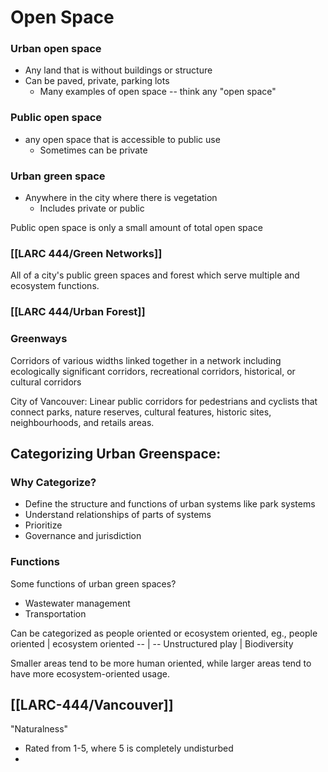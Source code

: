 # Open Space
### Urban open space 
- Any land that is without buildings or structure
- Can be paved, private, parking lots
	- Many examples of open space -- think any "open space"

### Public open space 
- any open space that is accessible to public use
	- Sometimes can be private



### Urban green space
- Anywhere in the city where there is vegetation
	- Includes private or public


Public open space is only a small amount of total open space



### [[LARC 444/Green Networks]]
All of a city's public green spaces and forest which serve multiple and ecosystem functions.



### [[LARC 444/Urban Forest]]




### Greenways
Corridors of various widths linked together in a network including ecologically significant corridors, recreational corridors, historical, or cultural corridors

City of Vancouver:
Linear public corridors for pedestrians and cyclists that connect parks, nature reserves, cultural features, historic sites, neighbourhoods, and retails areas.




## Categorizing Urban Greenspace:
### Why Categorize?
- Define the structure and functions of urban systems like park systems
- Understand relationships of parts of systems
- Prioritize
- Governance and jurisdiction

### Functions
Some functions of urban green spaces?
- Wastewater management
- Transportation

Can be categorized as people oriented or ecosystem oriented, eg.,
people oriented | ecosystem oriented
-- | --
Unstructured play | Biodiversity


Smaller areas tend to be more human oriented, while larger areas tend to have more ecosystem-oriented usage.


## [[LARC-444/Vancouver]]


"Naturalness"
- Rated from 1-5, where 5 is completely undisturbed
- 